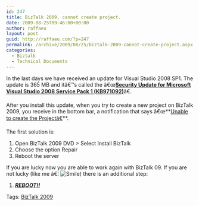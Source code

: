 ```yaml
---
id: 247
title: BizTalk 2009, cannot create project.
date: 2009-08-25T09:46:00+00:00
author: raffaeu
layout: post
guid: http://raffaeu.com/?p=247
permalink: /archive/2009/08/25/biztalk-2009-cannot-create-project.aspx
categories:
  - Biztalk
  - Technical Documents
---
```

In the last days we have received an update for Visual Studio 2008 SP1. The update is 365 MB and itâ€™s called the â€œ<u>**Security Update for Microsoft Visual Studio 2008 Service Pack 1 (KB971092)**</u>â€.

After you install this update, when you try to create a new project on BizTalk 2009, you receive in the bottom bar, a notification that says â€œ**<u>Unable to create the Projectâ€</u>**.

The first solution is:

  1. Open BizTalk 2009 DVD > Select Install BizTalk 
  2. Choose the option Repair
  3. Reboot the server

If you are lucky now you are able to work again with BizTalk 09. If you are not lucky (like me â€¦ <img src="http://raffaeu.com/wp-content/uploads/2013/03/d877517e-c30d-46ff-b98f-e69b4f7e570asmiley-smile.gif" border="0" alt="Smile" />) there is an additional step:

  1. **_<u>REBOOT!!</u>_**

Tags: <a href="http://technorati.com/tag/BizTalk 2009" rel="tag">BizTalk 2009</a>